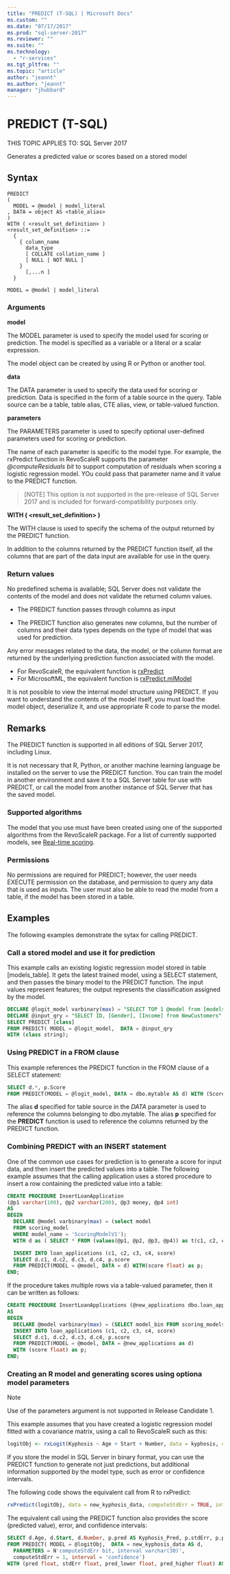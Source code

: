 ```yaml
---
title: "PREDICT (T-SQL) | Microsoft Docs"
ms.custom: ""
ms.date: "07/17/2017"
ms.prod: "sql-server-2017"
ms.reviewer: ""
ms.suite: ""
ms.technology: 
  - "r-services"
ms.tgt_pltfrm: ""
ms.topic: "article"
author: "jeannt"
ms.author: "jeannt"
manager: "jhubbard"
---
```

# PREDICT (T-SQL)

THIS TOPIC APPLIES TO: SQL Server 2017

Generates a predicted value or scores based on a stored model

## Syntax

```
PREDICT
(
  MODEL = @model | model_literal
, DATA = object AS <table_alias>
)
WITH ( <result_set_definition> )
<result_set_definition> ::=
  {
    { column_name
      data_type
      [ COLLATE collation_name ]
      [ NULL | NOT NULL ]
    }
      [,...n ]
  }

MODEL = @model | model_literal
```

### Arguments

**model**

The MODEL parameter is used to specify the model used for scoring or prediction. The model is specified as a variable or a literal or a scalar expression.

The model object can be created by using R or Python or another tool.

**data**

The DATA parameter is used to specify the data used for scoring or prediction. Data is specified in the form of a table source in the query. Table source can be a table, table alias, CTE alias, view, or table-valued function.

**parameters**

The PARAMETERS parameter is used to specify optional user-defined parameters used for scoring or prediction.

The name of each parameter is specific to the model type. For example, the rxPredict function in RevoScaleR supports the parameter _@computeResiduals bit_ to support computation of residuals when scoring a logistic regression model. YOu could pass that parameter name and it value to the PREDICT function.

> [NOTE]
> This option is not supported in the pre-release of SQL Server 2017 and is included for forward-compatibility purposes only.

**WITH ( <result_set_definition> )**

The WITH clause is used to specify the schema of the output returned by the PREDICT function.

In addition to the columns returned by the PREDICT function itself, all the columns that are part of the data input are available for use in the query.

### Return values

No predefined schema is available; SQL Server does not validate the contents of the model and does not validate the returned column values.

+ The PREDICT function passes through columns as input

+ The PREDICT function also generates new columns, but the number of columns and their data types depends on the type of model that was used for prediction.

Any error messages related to the data, the model, or the column format are returned by the underlying prediction function associated with the model.

+ For RevoScaleR, the equivalent function is [rxPredict](https://docs.microsoft.com/r-server/r-reference/revoscaler/rxpredict)
+ For MicrosoftML, the equivalent function is [rxPredict.mlModel](https://docs.microsoft.com/r-server/r-reference/microsoftml/rxpredict)

It is not possible to view the internal model structure using PREDICT. If you want to understand the contents of the model itself, you must load the model object, deserialize it, and use appropriate R code to parse the model.

## Remarks

The PREDICT function is supported in all editions of SQL Server 2017, including Linux.

It is not necessary that R, Python, or another machine learning language be installed on the server to use the PREDICT function. You can train the model in another environment and save it to a SQL Server table for use with PREDICT, or call the model from another instance of SQL Server that has the saved model.

### Supported algorithms

The model that you use must have been created using one of the supported algorithms from the RevoScaleR package. For a list of currently supported models, see [Real-time scoring](real-time-scoring.md).

### Permissions

No permissions are required for PREDICT; however, the user needs EXECUTE permission on the database, and permission to query any data that is used as inputs. The user must also be able to read the model from a table, if the model has been stored in a table.

## Examples

The following examples demonstrate the sytax for calling PREDICT.

### Call a stored model and use it for prediction

This example calls an existing logistic regression model stored in table [models_table]. It gets the latest trained model, using a SELECT statement, and then passes the binary model to the PREDICT function. The input values represent features; the output represents the classification assigned by the model.

```SQL
DECLARE @logit_model varbinary(max) = "SELECT TOP 1 @model from [models_table]"
DECLARE @input_qry = "SELECT ID, [Gender], [Income] from NewCustomers"
SELECT PREDICT [class]
FROM PREDICT( MODEL = @logit_model,  DATA = @input_qry
WITH (class string);
```

### Using PREDICT in a FROM clause

This example references the PREDICT function in the FROM clause of a SELECT statement:

```SQL
SELECT d.*, p.Score
FROM PREDICT(MODEL = @logit_model, DATA = dbo.mytable AS d) WITH (Score float) AS p;
```

The alias **d** specified for table source in the _DATA_ parameter is used to reference the columns belonging to dbo.mytable. The alias **p** specified for the **PREDICT** function is used to reference the columns returned by the PREDICT function.

### Combining PREDICT with an INSERT statement

One of the common use cases for prediction is to generate a score for input data, and then insert the predicted values into a table. The following example assumes that the calling application uses a stored procedure to insert a row containing the predicted value into a table:

```SQL
CREATE PROCEDURE InsertLoanApplication
(@p1 varchar(100), @p2 varchar(200), @p3 money, @p4 int)
AS
BEGIN
  DECLARE @model varbinary(max) = (select model
  FROM scoring_model
  WHERE model_name = 'ScoringModelV1');
  WITH d as ( SELECT * FROM (values(@p1, @p2, @p3, @p4)) as t(c1, c2, c3, c4) )

  INSERT INTO loan_applications (c1, c2, c3, c4, score)
  SELECT d.c1, d.c2, d.c3, d.c4, p.score
  FROM PREDICT(MODEL = @model, DATA = d) WITH(score float) as p;
END;
```

If the procedure takes multiple rows via a table-valued parameter, then it can be written as follows:

```SQL
CREATE PROCEDURE InsertLoanApplications (@new_applications dbo.loan_application_type)
AS
BEGIN
  DECLARE @model varbinary(max) = (SELECT model_bin FROM scoring_models WHERE model_name = 'ScoringModelV1');
  INSERT INTO loan_applications (c1, c2, c3, c4, score)
  SELECT d.c1, d.c2, d.c3, d.c4, p.score
  FROM PREDICT(MODEL = @model, DATA = @new_applications as d)
  WITH (score float) as p;
END;
```

### Creating an R model and generating scores using optiona model parameters

> [!NOTE]
> Use of the parameters argument is not supported in Release Candidate 1.

This example assumes that you have created a logistic regression model fitted with a covariance matrix, using a call to RevoScaleR such as this:

```R
logitObj <- rxLogit(Kyphosis ~ Age + Start + Number, data = kyphosis, covCoef = TRUE)
```

If you store the model in SQL Server in binary format, you can use the PREDICT function to generate not just predictions, but additional information supported by the model type, such as error or confidence intervals.

The following code shows the equivalent call from R to rxPredict:

```R
rxPredict(logitObj, data = new_kyphosis_data, computeStdErr = TRUE, interval = "confidence")
```

The equivalent call using the PREDICT function also provides the score (predicted value), error, and confidence intervals:

```SQL
SELECT d.Age, d.Start, d.Number, p.pred AS Kyphosis_Pred, p.stdErr, p.pred_lower, p.pred_higher
FROM PREDICT( MODEL = @logitObj,  DATA = new_kyphosis_data AS d,
  PARAMETERS = N'computeStdErr bit, interval varchar(30)',
  computeStdErr = 1, interval = 'confidence')
WITH (pred float, stdErr float, pred_lower float, pred_higher float) AS p;
```
